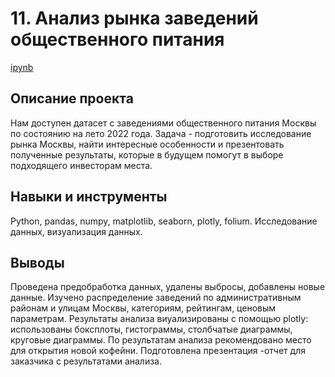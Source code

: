 # 11. Анализ рынка заведений общественного питания

[ipynb](https://github.com/Natalyas23/Portfolio/blob/main/11.%20Анализ%20рынка%20заведений%20общественного%20питания/11.%20Анализ%20рынка%20заведений%20общественного%20питания.ipynb)

## Описание проекта

Нам доступен датасет с заведениями общественного питания Москвы по состоянию на лето 2022 года. Задача - подготовить исследование рынка Москвы, найти интересные особенности и презентовать полученные результаты, которые в будущем помогут в выборе подходящего инвесторам места.

## Навыки и инструменты

Python, pandas, numpy, matplotlib, seaborn, plotly, folium.  Исследование данных, визуализация данных.

## Выводы

Проведена предобработка данных, удалены выбросы, добавлены новые данные. Изучено распределение заведений по административным районам и улицам Москвы, категориям, рейтингам, ценовым параметрам.  Результаты анализа виуализированы с помощью plotly: использованы боксплоты,  гистограммы, столбчатые диаграммы, круговые диаграммы. По результатам анализа рекомендовано место для открытия новой кофейни. Подготовлена презентация -отчет для заказчика с результатами анализа. 
